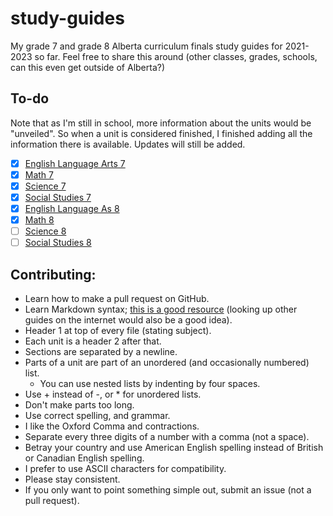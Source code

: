 # study-guides

My grade 7 and grade 8 Alberta curriculum finals study guides for 2021-2023 so far. Feel free to share this around (other classes, grades, schools, can this even get outside of Alberta?)

## To-do

Note that as I'm still in school, more information about the units would be "unveiled". So when a unit is considered finished, I finished adding all the information there is available. Updates will still be added.

+ [x] [English Language Arts 7](grade-7/english.md)
+ [x] [Math 7](grade-7/math.md)
+ [x] [Science 7](grade-7/science.md)
+ [x] [Social Studies 7](grade-7/social.md)
+ [x] [English Language As 8](grade-8/english.md)
+ [x] [Math 8](grade-8/math.md)
+ [ ] [Science 8](grade-8/science.md)
+ [ ] [Social Studies 8](grade-8/social.md)

## Contributing:

+ Learn how to make a pull request on GitHub.
+ Learn Markdown syntax; [this is a good resource](https://learnxinyminutes.com/docs/markdown/) (looking up other guides on the internet would also be a good idea).
+ Header 1 at top of every file (stating subject).
+ Each unit is a header 2 after that.
+ Sections are separated by a newline.
+ Parts of a unit are part of an unordered (and occasionally numbered) list.
    + You can use nested lists by indenting by four spaces.
+ Use + instead of -, or * for unordered lists.
+ Don't make parts too long.
+ Use correct spelling, and grammar.
+ I like the Oxford Comma and contractions.
+ Separate every three digits of a number with a comma (not a space).
+ Betray your country and use American English spelling instead of British or Canadian English spelling.
+ I prefer to use ASCII characters for compatibility.
+ Please stay consistent.
+ If you only want to point something simple out, submit an issue (not a pull request).
